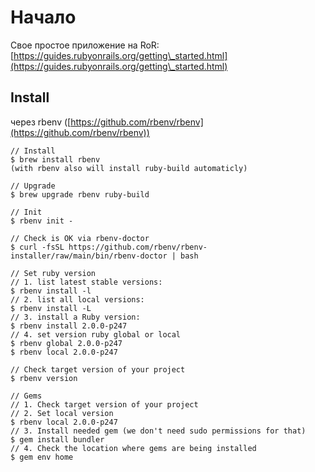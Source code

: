 # Начало

Свое простое приложение на RoR: [https://guides.rubyonrails.org/getting\_started.html](https://guides.rubyonrails.org/getting\_started.html)

## Install

через rbenv ([https://github.com/rbenv/rbenv](https://github.com/rbenv/rbenv))

```
// Install
$ brew install rbenv
(with rbenv also will install ruby-build automaticly)

// Upgrade
$ brew upgrade rbenv ruby-build

// Init
$ rbenv init -

// Check is OK via rbenv-doctor
$ curl -fsSL https://github.com/rbenv/rbenv-installer/raw/main/bin/rbenv-doctor | bash

// Set ruby version
// 1. list latest stable versions:
$ rbenv install -l
// 2. list all local versions:
$ rbenv install -L
// 3. install a Ruby version:
$ rbenv install 2.0.0-p247
// 4. set version ruby global or local
$ rbenv global 2.0.0-p247
$ rbenv local 2.0.0-p247

// Check target version of your project
$ rbenv version

// Gems
// 1. Check target version of your project
// 2. Set local version
$ rbenv local 2.0.0-p247
// 3. Install needed gem (we don't need sudo permissions for that)
$ gem install bundler
// 4. Check the location where gems are being installed
$ gem env home
```
